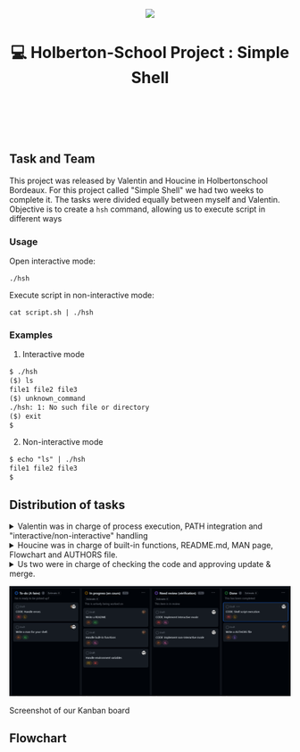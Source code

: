 <p align="center">
  <img src="https://camo.githubusercontent.com/f2324c1fa6438fbe14cc85a7a11948518e4a73cd1792abf27ae44dc7f6c24b5e/68747470733a2f2f692e6962622e636f2f4b3943367167582f53696d706c652d5368656c6c2e706e67">
</p>
<div align="center">
<h1 align="center">💻 Holberton-School Project : Simple Shell</h1>
</div>
<br><br><br><br>



## Task and Team
This project was released by Valentin and Houcine in Holbertonschool Bordeaux.
For this project called "Simple Shell" we had two weeks to complete it. The tasks were divided equally between myself and Valentin.
Objective is to create a `hsh` command, allowing us to execute script in different ways

### Usage
Open interactive mode:
```
./hsh
```

Execute script in non-interactive mode:
```
cat script.sh | ./hsh
```



### Examples
1. Interactive mode
```
$ ./hsh
($) ls
file1 file2 file3
($) unknown_command
./hsh: 1: No such file or directory
($) exit
$ 
```

2. Non-interactive mode
```
$ echo "ls" | ./hsh
file1 file2 file3
$
```


## Distribution of tasks
<details>
<summary>Valentin was in charge of process execution, PATH integration and "interactive/non-interactive" handling</summary>
- <a href="https://github.com/Ezzud/holbertonschool-simple_shell/tree/args-handling" target="_blank">branch: args-handling</a><br>
- <a href="https://github.com/Ezzud/holbertonschool-simple_shell/tree/exec-process" target="_blank">branch: exec-process</a>
</details>
<details>
<summary>Houcine was in charge of built-in functions, README.md, MAN page, Flowchart and AUTHORS file.</summary>
- <a href="https://github.com/Ezzud/holbertonschool-simple_shell/tree/README-update" target="_blank">branch: README-update</a><br>
- <a href="https://github.com/Ezzud/holbertonschool-simple_shell/tree/builtin-functions" target="_blank">branch: builtin-functions</a>
</details>
<details>
<summary>Us two were in charge of checking the code and approving update & merge.</summary>
- <a href="https://github.com/Ezzud/holbertonschool-simple_shell/pulls" target="_blank">pull requests</a><br>
  - <a href="https://github.com/Ezzud/holbertonschool-simple_shell/commits/master" target="_blank">commits</a><br>
</details>


<p align="center">
  <img src="https://raw.githubusercontent.com/Ezzud/holbertonschool-simple_shell/master/assets/kanban.png">
</p>
Screenshot of our Kanban board

## Flowchart
